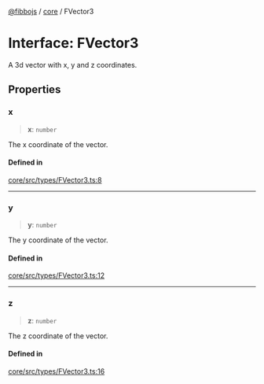 [@fibbojs](/api/index) / [core](/api/core) / FVector3

# Interface: FVector3

A 3d vector with x, y and z coordinates.

## Properties

### x

> **x**: `number`

The x coordinate of the vector.

#### Defined in

[core/src/types/FVector3.ts:8](https://github.com/fibbojs/fibbo/blob/a8d7b4720cdb2648ddcb2159cdc3e3671c6aee98/packages/core/src/types/FVector3.ts#L8)

***

### y

> **y**: `number`

The y coordinate of the vector.

#### Defined in

[core/src/types/FVector3.ts:12](https://github.com/fibbojs/fibbo/blob/a8d7b4720cdb2648ddcb2159cdc3e3671c6aee98/packages/core/src/types/FVector3.ts#L12)

***

### z

> **z**: `number`

The z coordinate of the vector.

#### Defined in

[core/src/types/FVector3.ts:16](https://github.com/fibbojs/fibbo/blob/a8d7b4720cdb2648ddcb2159cdc3e3671c6aee98/packages/core/src/types/FVector3.ts#L16)
